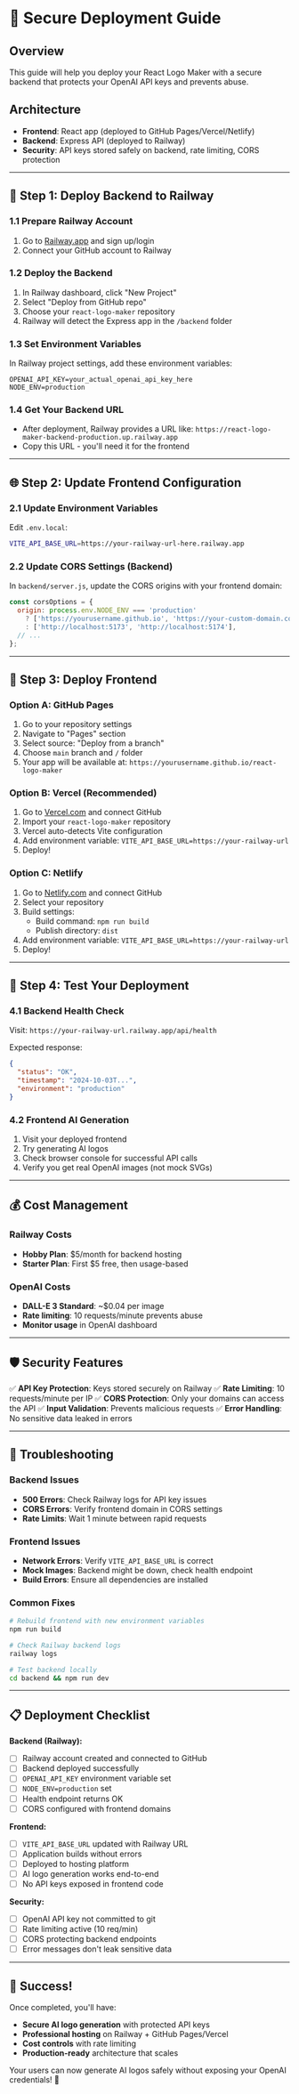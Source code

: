 # 🚀 Secure Deployment Guide

## Overview
This guide will help you deploy your React Logo Maker with a secure backend that protects your OpenAI API keys and prevents abuse.

## Architecture
- **Frontend**: React app (deployed to GitHub Pages/Vercel/Netlify)
- **Backend**: Express API (deployed to Railway)
- **Security**: API keys stored safely on backend, rate limiting, CORS protection

---

## 🚂 Step 1: Deploy Backend to Railway

### 1.1 Prepare Railway Account
1. Go to [Railway.app](https://railway.app) and sign up/login
2. Connect your GitHub account to Railway

### 1.2 Deploy the Backend
1. In Railway dashboard, click "New Project"
2. Select "Deploy from GitHub repo" 
3. Choose your `react-logo-maker` repository
4. Railway will detect the Express app in the `/backend` folder

### 1.3 Set Environment Variables
In Railway project settings, add these environment variables:
```
OPENAI_API_KEY=your_actual_openai_api_key_here
NODE_ENV=production
```

### 1.4 Get Your Backend URL
- After deployment, Railway provides a URL like: `https://react-logo-maker-backend-production.up.railway.app`
- Copy this URL - you'll need it for the frontend

---

## 🌐 Step 2: Update Frontend Configuration

### 2.1 Update Environment Variables
Edit `.env.local`:
```bash
VITE_API_BASE_URL=https://your-railway-url-here.railway.app
```

### 2.2 Update CORS Settings (Backend)
In `backend/server.js`, update the CORS origins with your frontend domain:
```javascript
const corsOptions = {
  origin: process.env.NODE_ENV === 'production' 
    ? ['https://yourusername.github.io', 'https://your-custom-domain.com']
    : ['http://localhost:5173', 'http://localhost:5174'],
  // ...
};
```

---

## 📱 Step 3: Deploy Frontend

### Option A: GitHub Pages
1. Go to your repository settings
2. Navigate to "Pages" section  
3. Select source: "Deploy from a branch"
4. Choose `main` branch and `/` folder
5. Your app will be available at: `https://yourusername.github.io/react-logo-maker`

### Option B: Vercel (Recommended)
1. Go to [Vercel.com](https://vercel.com) and connect GitHub
2. Import your `react-logo-maker` repository
3. Vercel auto-detects Vite configuration
4. Add environment variable: `VITE_API_BASE_URL=https://your-railway-url`
5. Deploy!

### Option C: Netlify
1. Go to [Netlify.com](https://netlify.com) and connect GitHub
2. Select your repository
3. Build settings:
   - Build command: `npm run build`
   - Publish directory: `dist`
4. Add environment variable: `VITE_API_BASE_URL=https://your-railway-url`
5. Deploy!

---

## 🔧 Step 4: Test Your Deployment

### 4.1 Backend Health Check
Visit: `https://your-railway-url.railway.app/api/health`

Expected response:
```json
{
  "status": "OK",
  "timestamp": "2024-10-03T...",
  "environment": "production"
}
```

### 4.2 Frontend AI Generation
1. Visit your deployed frontend
2. Try generating AI logos
3. Check browser console for successful API calls
4. Verify you get real OpenAI images (not mock SVGs)

---

## 💰 Cost Management

### Railway Costs
- **Hobby Plan**: $5/month for backend hosting
- **Starter Plan**: First $5 free, then usage-based

### OpenAI Costs  
- **DALL-E 3 Standard**: ~$0.04 per image
- **Rate limiting**: 10 requests/minute prevents abuse
- **Monitor usage** in OpenAI dashboard

---

## 🛡️ Security Features

✅ **API Key Protection**: Keys stored securely on Railway
✅ **Rate Limiting**: 10 requests/minute per IP
✅ **CORS Protection**: Only your domains can access the API
✅ **Input Validation**: Prevents malicious requests
✅ **Error Handling**: No sensitive data leaked in errors

---

## 🐛 Troubleshooting

### Backend Issues
- **500 Errors**: Check Railway logs for API key issues
- **CORS Errors**: Verify frontend domain in CORS settings  
- **Rate Limits**: Wait 1 minute between rapid requests

### Frontend Issues
- **Network Errors**: Verify `VITE_API_BASE_URL` is correct
- **Mock Images**: Backend might be down, check health endpoint
- **Build Errors**: Ensure all dependencies are installed

### Common Fixes
```bash
# Rebuild frontend with new environment variables
npm run build

# Check Railway backend logs
railway logs

# Test backend locally
cd backend && npm run dev
```

---

## 📋 Deployment Checklist

**Backend (Railway):**
- [ ] Railway account created and connected to GitHub
- [ ] Backend deployed successfully  
- [ ] `OPENAI_API_KEY` environment variable set
- [ ] `NODE_ENV=production` set
- [ ] Health endpoint returns OK
- [ ] CORS configured with frontend domains

**Frontend:**
- [ ] `VITE_API_BASE_URL` updated with Railway URL
- [ ] Application builds without errors
- [ ] Deployed to hosting platform
- [ ] AI logo generation works end-to-end
- [ ] No API keys exposed in frontend code

**Security:**
- [ ] OpenAI API key not committed to git
- [ ] Rate limiting active (10 req/min)
- [ ] CORS protecting backend endpoints
- [ ] Error messages don't leak sensitive data

---

## 🎉 Success!

Once completed, you'll have:
- **Secure AI logo generation** with protected API keys
- **Professional hosting** on Railway + GitHub Pages/Vercel
- **Cost controls** with rate limiting
- **Production-ready** architecture that scales

Your users can now generate AI logos safely without exposing your OpenAI credentials! 🚀